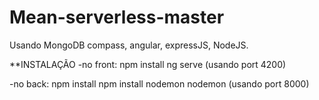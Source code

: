 # Mean-serverless-master 
Usando MongoDB compass, angular, expressJS, NodeJS.


**INSTALAÇÃO
-no front:
npm install
ng serve (usando port 4200)

-no back:
npm install
npm install nodemon
nodemon (usando port 8000)
